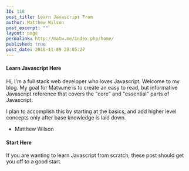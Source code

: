 ```yaml
---
ID: 118
post_title: Learn Javascript From
author: Matthew Wilson
post_excerpt: ""
layout: page
permalink: http://matw.me/index.php/home/
published: true
post_date: 2018-11-09 20:05:27
---
```

<h4>Learn Javascript Here</h4>
Hi, I'm a full stack web developer who loves Javascript. Welcome to my blog. My goal for Matw.me is to create an easy to read, but informative Javascript reference that covers the "core" and "essential" parts of Javascript.

I plan to accomplish this by starting at the basics, and add higher level concepts only after base knowledge is laid down.

- Matthew Wilson
<h4>Start Here</h4>
If you are wanting to learn Javascript from scratch, these post should get you off to a good start.

&nbsp;